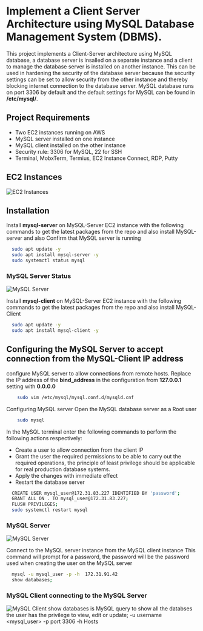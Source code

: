 
#  Implement a Client Server Architecture using MySQL Database Management System (DBMS).

This project implements a Client-Server architecture using MySQL database, a database server is insalled on a separate instance and a client to manage the database server is installed on another instance. This can be used in hardening the security of the database server because the security settings can be set to allow security from the other instance and thereby blocking internet connection to the database server. MySQL database runs on port 3306 by default and the default settings for MySQL can be found in **/etc/mysql/**.


## Project Requirements

- Two EC2 instances running on AWS
- MySQL server installed on one instance
- MySQL client installed on the other instance
- Security rule: 3306 for MySQL, 22 for SSH
- Terminal, MobxTerm, Termius, EC2 Instance Connect, RDP, Putty

## EC2 Instances

![EC2 Instances](https://github.com/scholarship-task/database-client-server-architecture/blob/main/project5-ec2.png)

## Installation

Install **mysql-server** on MySQL-Server EC2 instance with the following commands to get the latest packages from the repo and also install MySQL-server and also Confirm that MySQL server is running

```bash
  sudo apt update -y
  sudo apt install mysql-server -y
  sudo systemctl status mysql
```
### MySQL Server Status
![MySQL Server](https://github.com/scholarship-task/database-client-server-architecture/blob/main/mysql-server-satus.png)
    
Install **mysql-client** on MySQL-Server EC2 instance with the following commands to get the latest packages from the repo and also install MySQL-Client

```bash
  sudo apt update -y
  sudo apt install mysql-client -y
```


## Configuring the MySQL Server to accept connection from the MySQL-Client IP address

configure MySQL server to allow connections from remote hosts.
Replace the IP address of the **bind_address** in the configuration from **127.0.0.1** setting with **0.0.0.0**

```bash
    sudo vim /etc/mysql/mysql.conf.d/mysqld.cnf
```
Configuring MySQL server
Open the MySQL database server as a Root user
```bash
    sudo mysql
```
In the MySQL terminal enter the following commands to perform the following actions respectively:
- Create a user to allow connection from the client IP
- Grant the user the required permissions to be able to carry out the required operations, the principle of least privilege should be applicable for real production database systems.
- Apply the changes with immediate effect
- Restart the database server

```bash
  CREATE USER mysql_user@172.31.83.227 IDENTIFIED BY 'password';
  GRANT ALL ON . TO mysql_user@172.31.83.227;
  FLUSH PRIVILEGES;
  sudo systemctl restart mysql
```
 ### MySQL Server 
 ![MySQL Server](https://github.com/scholarship-task/database-client-server-architecture/blob/main/project5-mysql-server2.png)

Connect to the MySQL server instance from the MySQL client instance
This command will prompt for a password, the password will be the password used when creating the user on the MySQL server
```bash
  mysql -u mysql_user -p -h  172.31.91.42
  show databases;
```

### MySQL Client connecting to the MySQL Server
![MySQL Client](https://github.com/scholarship-task/database-client-server-architecture/blob/main/project5-mysql-client.png)
show databases is MySQL query to show all the databses the user has the privilege to view, edit or update;
-u username <mysql_user>
-p port 3306 <default>
-h Hosts <IP-ADDRESS>

